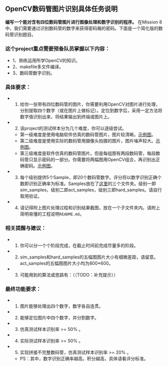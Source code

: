 ## OpenCV数码管图片识别具体任务说明
**编写一个能对含有四位数码管图片进行图像处理和数字识别的程序。**
在Mission 8中，我们需要通过识别数码管的数字来获得密码箱的密码。下面是一个简化版的数码管识别题目。

### 这个project重点需要预备队员掌握以下内容：
- 1、熟练运用所学OpenCV的知识。
- 2、makefile多文件编译。
- 3、数码管数字识别。

### 具体要求： 

- 1. 给你一张带有四位数码管的图片，你需要利用OpenCV对图片进行处理，分别提取四个数字（或在图片上做标记）。定位到数字后，采用一定方法将数字值识别出来，将结果输出到终端或图片上。
- 2. 该project的测试样本分为几个难度，你可以逐级尝试。
    - 第一级难度是使用电脑软件仿真的数码管图片，图片较清晰。[示例图](https://github.com/SYSU-AERO-SWIFT/tutorial_2018/blob/master/examples_and_samples/week3_example1.jpg)。
    - 第二级难度是使用实际的数码管用摄像头拍摄的图片，图片噪声较大。[示例图](https://github.com/SYSU-AERO-SWIFT/tutorial_2018/blob/master/examples_and_samples/week3_example2.jpg)。
    - 第三级难度是软件仿真的数码管图片。但是每组图有两段数码管，每段数码管只显示密码的一部分。你需要将两幅图用OpenCV组合，再识别出正确密码。[示例图](https://github.com/SYSU-AERO-SWIFT/tutorial_2018/blob/master/examples_and_samples/week3_example3.jpg)。
- 3. 每个级别提供5个Sample，即20个数码管数字。评分将以数字识别正确个数即识别正确率为标准。Samples放在了[这里](https://github.com/SYSU-AERO-SWIFT/tutorial_2018/blob/master/examples_and_samples)的三个文件夹。级别一即sim_samples，级别二即act_samples，级别三即hard_samples。请自行取用验证。
- 4. 请记得附上图片处理过程和识别结果截图，放在一个子文件夹内。请附上简明易懂的工程说明`README.md`。


### 相关提醒与建议：

- 1. 你可以分一个个阶段完成，在截止时间前完成尽量多的阶段。
- 2. sim_samples和hard_samples的五幅图图片大小有细微差距，请留意。act_samples的五幅图图片大小均为800*600。
- 3. 可能用到的算法或思路有：（（TODO：补充提示））


### 最终功能要求：

- 1. 图片能够处理出四个数字，数字各自连贯。
- 2. 能够定位图片中四个数字，并分割数字。
- 3. 仿真测试样本识别率 >= 50% 。
- 4. 实际测试样本识别率 >= 50% 。
- 5. 实现拼接不完整数码管，仿真测试样本识别率 >= 20% 。
   - PS：其中，数字识别正确率越高，积分越高，具体请看评分标准。

